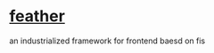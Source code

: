 [feather](http://feather-ui.github.io)
====================

an industrialized framework for frontend baesd on fis